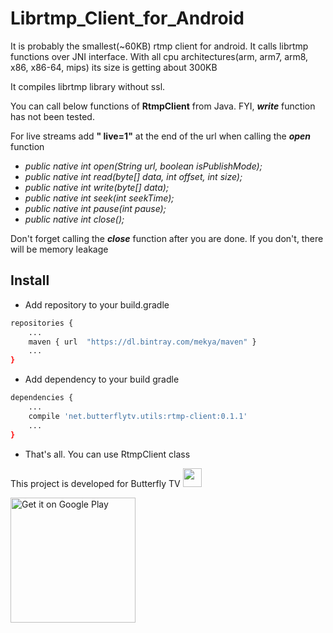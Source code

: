 # Librtmp_Client_for_Android
It is probably the smallest(~60KB) rtmp client for android. It calls librtmp functions over JNI interface.
With all cpu architectures(arm, arm7, arm8, x86, x86-64, mips) its size is getting about 300KB

It compiles librtmp library without ssl. 

You can call below functions of **RtmpClient** from Java. FYI, **_write_** function has not been tested.

For live streams add **" live=1"** at the end of the url when calling the **_open_** function

* *public native int open(String url, boolean isPublishMode);*
* *public native int read(byte[] data, int offset, int size);*
* *public native int write(byte[] data);*
* *public native int seek(int seekTime);*
* *public native int pause(int pause);*
* *public native int close();*


Don't forget calling the **_close_** function after you are done. If you don't, there will be memory leakage

## Install ##

- Add repository to your build.gradle
```sh
repositories {
    ...
    maven { url  "https://dl.bintray.com/mekya/maven" }
    ...
}
```

- Add dependency to your build gradle
```sh
dependencies {
    ...
    compile 'net.butterflytv.utils:rtmp-client:0.1.1'
    ...
}
```

- That's all. You can use RtmpClient class

This project is developed for Butterfly TV <a href="http://www.butterflytv.net/"><img src="http://www.butterflytv.net/wp-content/uploads/2014/08/icon-butterflyTV-150x150.png" width="30"></a>

<a href="https://play.google.com/store/apps/details?id=com.butterfly">
  <img alt="Get it on Google Play" width="200px" src="https://play.google.com/intl/en_us/badges/images/generic/en-play-badge.png">
</a>
